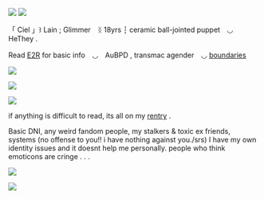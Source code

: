 ![](https://i.postimg.cc/BncNJxx4/Untitled3332-20250929005158.png)
![](https://i.postimg.cc/qqvHGJ4Y/Untitled3025-20250929012409.png)

「 Ciel 」꒱ Lain ; Glimmer　ᛝ 18yrs ┆ ceramic ball-jointed puppet　◡　HeThey .

Read [E2R](https:/rentry.co/glimcord) for basic info　◡　AuBPD , transmac agender　◡ [boundaries](https://rentry.co/hollowlace) 

![](https://i.postimg.cc/qqvHGJ4Y/Untitled3025-20250929012409.png)

![](https://i.postimg.cc/43fPym5w/Untitled3332-20250929010916.png)

![](https://i.postimg.cc/qqvHGJ4Y/Untitled3025-20250929012409.png)

if anything is difficult to read, its all on my [rentry](https://rentry.co/fruit_shop) .

Basic DNI, any weird fandom people, my stalkers & toxic ex friends, systems (no offense to you!! i have nothing against you./srs) I have my own identity issues and it doesnt help me personally. people who think emoticons are cringe . . .

![](https://i.postimg.cc/qqvHGJ4Y/Untitled3025-20250929012409.png)

![](https://i.postimg.cc/yNLPZspq/Untitled3332-20250929005601.png)
